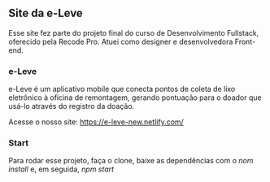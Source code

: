 ## Site da e-Leve

Esse site fez parte do projeto final do curso de Desenvolvimento Fullstack, oferecido pela Recode Pro. Atuei como designer e desenvolvedora Front-end.

### e-Leve
e-Leve é um aplicativo mobile que conecta pontos de coleta de lixo eletrônico à oficina de remontagem, gerando pontuação para o doador que usá-lo através do registro da doação. 

Acesse o nosso site: https://e-leve-new.netlify.com/

### Start
Para rodar esse projeto, faça o clone, baixe as dependências com o <i>nom install</i> e, em seguida, <i>npm start</i>
